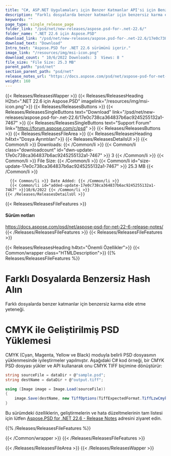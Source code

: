 ```yaml
---
title: "C#, ASP.NET Uygulamaları için Benzer Katmanlar API'si için Benzersiz Hash Alın"
description: "Farklı dosyalarda benzer katmanlar için benzersiz karma elde etme özelliğine sahip C# .NET API. CMYK moduyla belirli PSD dosyasının yüklenmesinde iyileştirmeler."
keywords: ""
page_type: single_release_page
folder_link: "/psd/net/new-releases/aspose.psd-for-.net-22.6/"
folder_name: ".NET 22.6 için Aspose.PSD"
download_link: "/psd/net/new-releases/aspose.psd-for-.net-22.6/17e0c738ca364837b6ac9245255132a1-7467"
download_text: "Download"
Intro_text: "Aspose.PSD for .NET 22.6 sürümünü içerir."
image_link: "/resources/img/msi-icon.png"
download_count: " 10/6/2022 Downloads: 3  Views: 8 "
file_size: "File Size: 25.3 MB"
parent_path: "psd/net"
section_parent_path: "psd/net"
release_notes_url: "https://docs.aspose.com/psd/net/aspose-psd-for-net-22-6-release-notes/"
weight: 160
---
```


{{< Releases/ReleasesWapper >}}
{{< Releases/ReleasesHeading H2txt=".NET 22.6 için Aspose.PSD" imagelink="/resources/img/msi-icon.png">}}
{{< Releases/ReleasesButtons >}}
{{< Releases/ReleasesSingleButtons text="Download" link="/psd/net/new-releases/aspose.psd-for-.net-22.6/17e0c738ca364837b6ac9245255132a1-7467" >}}
{{< Releases/ReleasesSingleButtons text="Support Forum" link="https://forum.aspose.com/c/psd" >}}
{{< Releases/ReleasesButtons >}}
{{< Releases/ReleasesFileArea >}}
{{< Releases/ReleasesHeading h4txt="Dosya Ayrıntıları">}}
{{< Releases/ReleasesDetailsUl >}}
{{< Common/li >}} Downloads: {{< /Common/li >}}
{{< Common/li class="downloadcount" id="dwn-update-17e0c738ca364837b6ac9245255132a1-7467" >}} 3 {{< /Common/li >}}
{{< Common/li >}} File Size: {{< /Common/li >}}
{{< Common/li id="size-update-17e0c738ca364837b6ac9245255132a1-7467" >}} 25.3 MB {{< /Common/li >}}

      {{< Common/li >}} Date Added: {{< /Common/li >}}
      {{< Common/li id="added-update-17e0c738ca364837b6ac9245255132a1-7467" >}}10/6/2022 {{< /Common/li >}}
    {{< /Releases/ReleasesDetailsUl >}}

{{< Releases/ReleasesFileFeatures >}}
<h4>Sürüm notları</h4><div> <a href='https://docs.aspose.com/psd/net/aspose-psd-for-net-22-6-release-notes/'>https://docs.aspose.com/psd/net/aspose-psd-for-net-22-6-release-notes/</a></div>
{{< /Releases/ReleasesFileFeatures >}}
{{< Releases/ReleasesFileFeatures >}}

{{< Releases/ReleasesHeading h4txt="Önemli Özellikler">}}
{{< Common/wrapper class="HTMLDescription">}}
{{% Releases/ReleasesFileFeatures %}}

# Farklı Dosyalarda Benzersiz Hash Alın

Farklı dosyalarda benzer katmanlar için benzersiz karma elde etme yeteneği.

# CMYK ile Geliştirilmiş PSD Yüklemesi

CMYK (Cyan, Magenta, Yellow ve Black) moduyla belirli PSD dosyasının yüklenmesinde iyileştirmeler yapılmıştır. Aşağıdaki C# kod örneği, bir CMYK PSD dosyası yükler ve API kullanarak onu CMYK TIFF biçimine dönüştürür:

```csharp
string sourceFile = dataDir + @"sample.psd";
string destName = dataDir + @"output.tiff";

using (Image image = Image.Load(sourceFile))
{
    image.Save(destName, new TiffOptions(TiffExpectedFormat.TiffLzwCmyk));
}
```

Bu sürümdeki özelliklerin, geliştirmelerin ve hata düzeltmelerinin tam listesi için lütfen [Aspose.PSD for .NET 22.6 - Release Notes](https://docs.aspose.com/psd/net/aspose-psd-for-net-22-6-release-notes/) adresini ziyaret edin.

{{% /Releases/ReleasesFileFeatures %}}

{{< /Common/wrapper >}}
{{< /Releases/ReleasesFileFeatures >}}

{{< /Releases/ReleasesFileArea >}}
{{< /Releases/ReleasesWapper >}}

